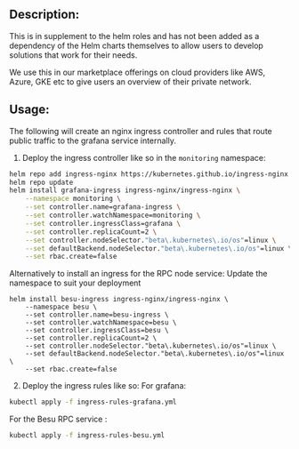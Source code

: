 
## Description:
This is in supplement to the helm roles and has not been added as a dependency of the Helm charts themselves to allow users to develop solutions that work for their needs.

We use this in our marketplace offerings on cloud providers like AWS, Azure, GKE etc to give users an overview of their private network.

## Usage:
The following will create an nginx ingress controller and rules that route public traffic to the grafana service internally.

1. Deploy the ingress controller like so in the `monitoring` namespace:
```bash
helm repo add ingress-nginx https://kubernetes.github.io/ingress-nginx
helm repo update
helm install grafana-ingress ingress-nginx/ingress-nginx \
    --namespace monitoring \
    --set controller.name=grafana-ingress \
    --set controller.watchNamespace=monitoring \
    --set controller.ingressClass=grafana \
    --set controller.replicaCount=2 \
    --set controller.nodeSelector."beta\.kubernetes\.io/os"=linux \
    --set defaultBackend.nodeSelector."beta\.kubernetes\.io/os"=linux \
    --set rbac.create=false

```

Alternatively to install an ingress for the RPC node service:
Update the namespace to suit your deployment
```
helm install besu-ingress ingress-nginx/ingress-nginx \
    --namespace besu \
    --set controller.name=besu-ingress \
    --set controller.watchNamespace=besu \
    --set controller.ingressClass=besu \
    --set controller.replicaCount=2 \
    --set controller.nodeSelector."beta\.kubernetes\.io/os"=linux \
    --set defaultBackend.nodeSelector."beta\.kubernetes\.io/os"=linux \
    --set rbac.create=false

```

2. Deploy the ingress rules like so:
For grafana:

```bash
kubectl apply -f ingress-rules-grafana.yml
```
For the Besu RPC service :

```bash
kubectl apply -f ingress-rules-besu.yml
```


